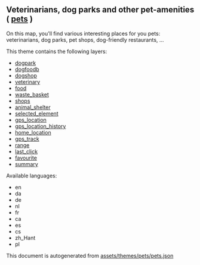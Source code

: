 [//]: # (WARNING: this file is automatically generated. Please find the sources at the bottom and edit those sources)

 Veterinarians, dog parks and other pet-amenities ( [pets](https://mapcomplete.org/pets) ) 
-------------------------------------------------------------------------------------------



On this map, you'll find various interesting places for you pets: veterinarians, dog parks, pet shops, dog-friendly restaurants, ...

This theme contains the following layers:



  - [dogpark](../Layers/dogpark.md)
  - [dogfoodb](../Layers/dogfoodb.md)
  - [dogshop](../Layers/dogshop.md)
  - [veterinary](../Layers/veterinary.md)
  - [food](../Layers/food.md)
  - [waste_basket](../Layers/waste_basket.md)
  - [shops](../Layers/shops.md)
  - [animal_shelter](../Layers/animal_shelter.md)
  - [selected_element](../Layers/selected_element.md)
  - [gps_location](../Layers/gps_location.md)
  - [gps_location_history](../Layers/gps_location_history.md)
  - [home_location](../Layers/home_location.md)
  - [gps_track](../Layers/gps_track.md)
  - [range](../Layers/range.md)
  - [last_click](../Layers/last_click.md)
  - [favourite](../Layers/favourite.md)
  - [summary](../Layers/summary.md)


Available languages:



  - en
  - da
  - de
  - nl
  - fr
  - ca
  - es
  - cs
  - zh_Hant
  - pl
 

This document is autogenerated from [assets/themes/pets/pets.json](https://github.com/pietervdvn/MapComplete/blob/develop/assets/themes/pets/pets.json)
